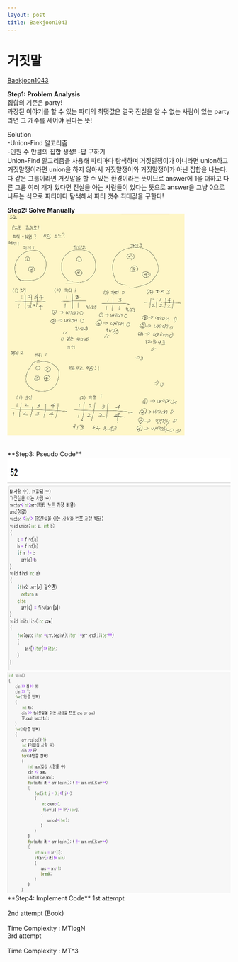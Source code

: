 ```yaml
---
layout: post
title: Baekjoon1043
---
```


# 거짓말 #
[Baekjoon1043](https://www.acmicpc.net/problem/1043)


**Step1: Problem Analysis**<br/>
집합의 기준은 party! <br/>
과장된 이야기를 할 수 있는 파티의 최댓값은 결국 진실을 알 수 없는 사람이 있는 party라면 그 개수를 세어야 된다는 뜻! <br/>

Solution<br/>
-Union-Find 알고리즘<br/>
-인원 수 만큼의 집합 생성!
-답 구하기<br/>
Union-Find 알고리즘을 사용해 파티마다 탐색하며 거짓말쟁이가 아니라면 union하고 거짓말쟁이라면 union을 하지 않아서 거짓말쟁이와 거짓말쟁이가 아닌 집합을 나눈다.<br/>
다 같은 그룹이라면 거짓말을 할 수 있는 환경이라는 뜻이므로 answer에 1을 더하고 다른 그룹 여러 개가 있다면 진실을 아는 사람들이 있다는 뜻으로 answer을 그냥 0으로 나두는 식으로 파티마다 탐색해서 파티 갯수 최대값을 구한다! <br/>

**Step2: Solve Manually**<br/>
<img src="/_images/Baek1043_1.jpg" width="400" height="500">

<br/>
**Step3: Pseudo Code**<br/>
<img src="/_images/Baek1043_1.png" width="600" height="480">
<img src="/_images/Baek1043_2.png" width="600" height="500">
<br/>
**Step4: Implement Code** 
1st attempt <br/> 
<script> src="https://gist.github.com/growingpenguin/767e01f4557868e2d62b39429857906c.js"></script> <br/>
2nd attempt (Book) <br/>
<script> src="https://gist.github.com/growingpenguin/767e01f4557868e2d62b39429857906c.js"></script> <br/>
Time Complexity : MTlogN <br/>
3rd attempt <br/>
<script> src="https://gist.github.com/growingpenguin/b96553c947f8d9f29544e405b2fe67d3.js"></script> <br/>
Time Complexity : MT^3 <br/>
